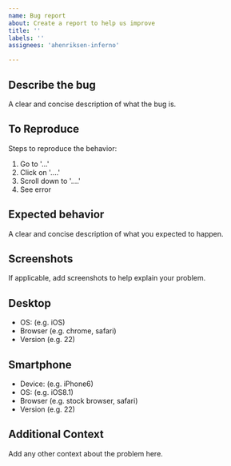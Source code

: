 ```yaml
---
name: Bug report
about: Create a report to help us improve
title: ''
labels: ''
assignees: 'ahenriksen-inferno'

---
```


## Describe the bug

A clear and concise description of what the bug is.

## To Reproduce

Steps to reproduce the behavior:

1. Go to '...'
2. Click on '....'
3. Scroll down to '....'
4. See error

## Expected behavior

A clear and concise description of what you expected to happen.

## Screenshots

If applicable, add screenshots to help explain your problem.

## Desktop

- OS: (e.g. iOS)
- Browser (e.g. chrome, safari)
- Version (e.g. 22)

## Smartphone

- Device: (e.g. iPhone6)
- OS: (e.g. iOS8.1)
- Browser (e.g. stock browser, safari)
- Version (e.g. 22)

## Additional Context

Add any other context about the problem here.
